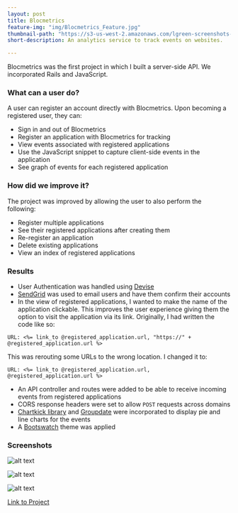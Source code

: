 ```yaml
---
layout: post
title: Blocmetrics
feature-img: "img/Blocmetrics_Feature.jpg"
thumbnail-path: "https://s3-us-west-2.amazonaws.com/lgreen-screenshots-bloc/Blocmetrics2.png"
short-description: An analytics service to track events on websites.

---
```

Blocmetrics was the first project in which I built a server-side API. We incorporated Rails and JavaScript. 

### What can a user do?

A user can register an account directly with Blocmetrics. Upon becoming a registered user, they can: 

* Sign in and out of Blocmetrics
* Register an application with Blocmetrics for tracking 
* View events associated with registered applications 
* Use the JavaScript snippet to capture client-side events in the application 
* See graph of events for each registered application 

### How did we improve it?

The project was improved by allowing the user to also perform the following: 

* Register multiple applications
* See their registered applications after creating them
* Re-register an application
* Delete existing applications
* View an index of registered applications 

### Results

* User Authentication was handled using [Devise](https://github.com/plataformatec/devise)
* [SendGrid](https://sendgrid.com/) was used to email users and have them confirm their accounts
* In the view of registered applications, I wanted to make the name of the application clickable. This improves the user experience giving them the option to visit the application via its link. Originally, I had written the code like so:

```
URL: <%= link_to @registered_application.url, "https://" + @registered_application.url %>
```

This was rerouting some URLs to the wrong location. I changed it to:

```
URL: <%= link_to @registered_application.url, @registered_application.url %>
```

* An API controller and routes were added to be able to receive incoming events from registered applications 
* CORS response headers were set to allow `POST` requests across domains
* [Chartkick library](https://github.com/ankane/chartkick#installation) and [Groupdate](https://github.com/ankane/groupdate) were incorporated to display pie and line charts for the events
* A [Bootswatch](https://bootswatch.com/) theme was applied 

### Screenshots 

![alt text][logo]

[logo]: https://s3-us-west-2.amazonaws.com/lgreen-screenshots-bloc/Blocmetrics1.png "Blocmetrics Screenshot 1"

![alt text][logo2]

[logo2]: https://s3-us-west-2.amazonaws.com/lgreen-screenshots-bloc/Blocmetrics2.png "Blocmetrics Screenshot 2"

![alt text][logo3]

[logo3]: https://s3-us-west-2.amazonaws.com/lgreen-screenshots-bloc/Blocmetrics3.png "Blocmetrics Screenshot 3"

[Link to Project](https://liz11-blocmetrics.herokuapp.com)